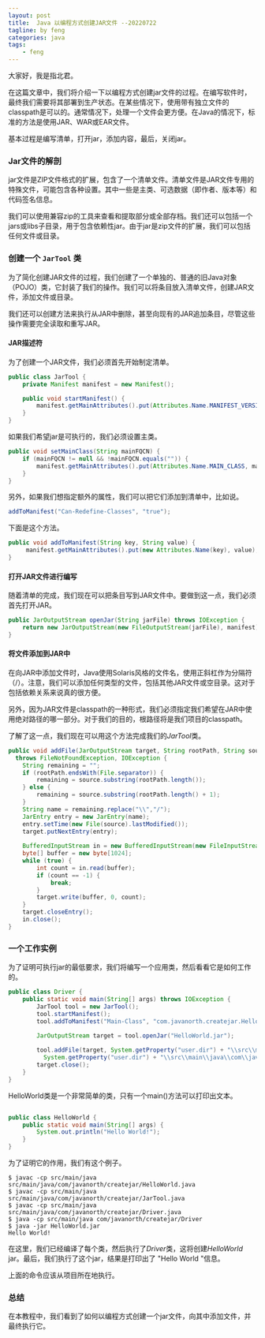 ```yaml
---
layout: post
title:  Java 以编程方式创建JAR文件 --20220722
tagline: by feng
categories: java
tags: 
    - feng
---
```


大家好，我是指北君。

在这篇文章中，我们将介绍一下以编程方式创建jar文件的过程。在编写软件时，最终我们需要将其部署到生产状态。在某些情况下，使用带有独立文件的classpath是可以的。通常情况下，处理一个文件会更方便。在Java的情况下，标准的方法是使用JAR、WAR或EAR文件。
<!--more-->
基本过程是编写清单，打开jar，添加内容，最后，关闭jar。

### Jar文件的解剖

jar文件是ZIP文件格式的扩展，包含了一个清单文件。清单文件是JAR文件专用的特殊文件，可能包含各种设置。其中一些是主类、可选数据（即作者、版本等）和代码签名信息。

我们可以使用兼容zip的工具来查看和提取部分或全部存档。我们还可以包括一个jars或libs子目录，用于包含依赖性jar。由于jar是zip文件的扩展，我们可以包括任何文件或目录。

### 创建一个 `JarTool` 类

为了简化创建JAR文件的过程，我们创建了一个单独的、普通的旧Java对象（POJO）类，它封装了我们的操作。我们可以将条目放入清单文件，创建JAR文件，添加文件或目录。

我们还可以创建方法来执行从JAR中删除，甚至向现有的JAR追加条目，尽管这些操作需要完全读取和重写JAR。

#### JAR描述符

为了创建一个JAR文件，我们必须首先开始制定清单。

```java
public class JarTool {    
    private Manifest manifest = new Manifest();

    public void startManifest() {
        manifest.getMainAttributes().put(Attributes.Name.MANIFEST_VERSION, "1.0");
    }
}
```

如果我们希望jar是可执行的，我们必须设置主类。

```java
public void setMainClass(String mainFQCN) {
    if (mainFQCN != null && !mainFQCN.equals("")) {
        manifest.getMainAttributes().put(Attributes.Name.MAIN_CLASS, mainFQCN);
    }
}
```

另外，如果我们想指定额外的属性，我们可以把它们添加到清单中，比如说。

```java
addToManifest("Can-Redefine-Classes", "true");
```

下面是这个方法。

```java
public void addToManifest(String key, String value) {
     manifest.getMainAttributes().put(new Attributes.Name(key), value);
}

```

#### 打开JAR文件进行编写

随着清单的完成，我们现在可以把条目写到JAR文件中。要做到这一点，我们必须首先打开JAR。

```java
public JarOutputStream openJar(String jarFile) throws IOException {        
    return new JarOutputStream(new FileOutputStream(jarFile), manifest);
}
```

#### 将文件添加到JAR中

在向JAR中添加文件时，Java使用Solaris风格的文件名，使用正斜杠作为分隔符（/）。注意，我们可以添加任何类型的文件，包括其他JAR文件或空目录。这对于包括依赖关系来说真的很方便。

另外，因为JAR文件是classpath的一种形式，我们必须指定我们希望在JAR中使用绝对路径的哪一部分。对于我们的目的，根路径将是我们项目的classpath。

了解了这一点，我们现在可以用这个方法完成我们的*JarTool*类。

```java
public void addFile(JarOutputStream target, String rootPath, String source) 
  throws FileNotFoundException, IOException {
    String remaining = "";
    if (rootPath.endsWith(File.separator)) {
        remaining = source.substring(rootPath.length());
    } else {
        remaining = source.substring(rootPath.length() + 1);
    }
    String name = remaining.replace("\\","/");
    JarEntry entry = new JarEntry(name);
    entry.setTime(new File(source).lastModified());
    target.putNextEntry(entry);
    
    BufferedInputStream in = new BufferedInputStream(new FileInputStream(source));
    byte[] buffer = new byte[1024];
    while (true) {
        int count = in.read(buffer);
        if (count == -1) {
            break;
        }
        target.write(buffer, 0, count);
    }
    target.closeEntry();
    in.close();
}
```

### 一个工作实例

为了证明可执行jar的最低要求，我们将编写一个应用类，然后看看它是如何工作的。

```java
public class Driver {
    public static void main(String[] args) throws IOException {
        JarTool tool = new JarTool();
        tool.startManifest();
        tool.addToManifest("Main-Class", "com.javanorth.createjar.HelloWorld");

        JarOutputStream target = tool.openJar("HelloWorld.jar");
        
        tool.addFile(target, System.getProperty("user.dir") + "\\src\\main\\java",
          System.getProperty("user.dir") + "\\src\\main\\java\\com\\javanorth\\createjar\\HelloWorld.class");
        target.close();
    }
}
```

HelloWorld类是一个非常简单的类，只有一个main()方法可以打印出文本。

```java

public class HelloWorld {
    public static void main(String[] args) {
        System.out.println("Hello World!");
    }
}
```

为了证明它的作用，我们有这个例子。

```shell
$ javac -cp src/main/java src/main/java/com/javanorth/createjar/HelloWorld.java
$ javac -cp src/main/java src/main/java/com/javanorth/createjar/JarTool.java
$ javac -cp src/main/java src/main/java/com/javanorth/createjar/Driver.java
$ java -cp src/main/java com/javanorth/createjar/Driver
$ java -jar HelloWorld.jar
Hello World!
```

在这里，我们已经编译了每个类，然后执行了*Driver*类，这将创建*HelloWorld* jar。最后，我们执行了这个jar，结果是打印出了 "Hello World "信息。

上面的命令应该从项目所在地执行。

### 总结

在本教程中，我们看到了如何以编程方式创建一个jar文件，向其中添加文件，并最终执行它。
